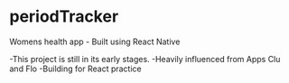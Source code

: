 # periodTracker

Womens health app - Built using React Native

-This project is still in its early stages. 
-Heavily influenced from Apps Clu and Flo
-Building for React practice 
